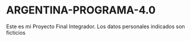 # ARGENTINA-PROGRAMA-4.0
Este es mi Proyecto Final Integrador.
Los datos personales indicados son ficticios
